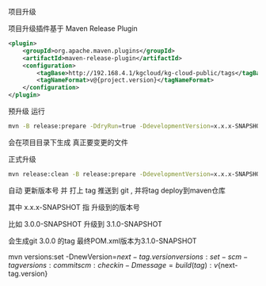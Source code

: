 项目升级

项目升级插件基于 Maven Release Plugin
```xml
<plugin>
    <groupId>org.apache.maven.plugins</groupId>
    <artifactId>maven-release-plugin</artifactId>
    <configuration>
        <tagBase>http://192.168.4.1/kgcloud/kg-cloud-public/tags</tagBase>
        <tagNameFormat>v@{project.version}</tagNameFormat>
    </configuration>
</plugin>
```

预升级 运行
```bash
mvn -B release:prepare -DdryRun=true -DdevelopmentVersion=x.x.x-SNAPSHOT
```
会在项目目录下生成 真正要变更的文件

正式升级
```bash
mvn release:clean -B release:prepare -DdevelopmentVersion=x.x.x-SNAPSHOT release:perform
```

自动 更新版本号 并 打上 tag  推送到 git , 并将tag deploy到maven仓库

其中 x.x.x-SNAPSHOT 指 升级到的版本号

比如 3.0.0-SNAPSHOT 升级到 3.1.0-SNAPSHOT

会生成git 3.0.0 的tag 最终POM.xml版本为3.1.0-SNAPSHOT



mvn versions:set -DnewVersion=${next-tag.version} versions:set-scm-tag versions:commit scm:checkin -Dmessage=build(tag):v${next-tag.version}